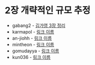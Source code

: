 # 2장 개략적인 규모 추정

- gabang2 - [김가영 3장 정리](https://www.notion.so/gabang2/3-cfdd3f565b9f4c50a3fdfbd2defa28e4)
- karmapol - [링크 이름]()
- an-jiohh - [링크 이름]()
- mintheon - [링크 이름]()
- gomudayya - [링크 이름]()
- kun036 - [링크 이름]()
